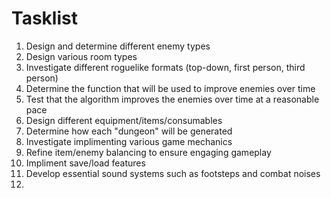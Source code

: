 # Tasklist
1. Design and determine different enemy types
2. Design various room types
3. Investigate different roguelike formats (top-down, first person, third person)
4. Determine the function that will be used to improve enemies over time
5. Test that the algorithm improves the enemies over time at a reasonable pace
6. Design different equipment/items/consumables
7. Determine how each "dungeon" will be generated
8. Investigate implimenting various game mechanics
9. Refine item/enemy balancing to ensure engaging gameplay
10. Impliment save/load features
11. Develop essential sound systems such as footsteps and combat noises
12. 
